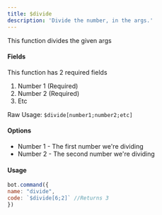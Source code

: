 ```yaml
---
title: $divide
description: 'Divide the number, in the args.'
---
```


This function divides the given args

#### Fields

This function has 2 required fields

1. Number 1 \(Required\)
2. Number 2 \(Required\)
3. Etc

Raw Usage: `$divide[number1;number2;etc]`

#### Options

* Number 1 - The first number we're dividing
* Number 2 - The second number we're dividing

#### Usage

```javascript
bot.command({
name: "divide", 
code: `$divide[6;2]` //Returns 3
})
```

